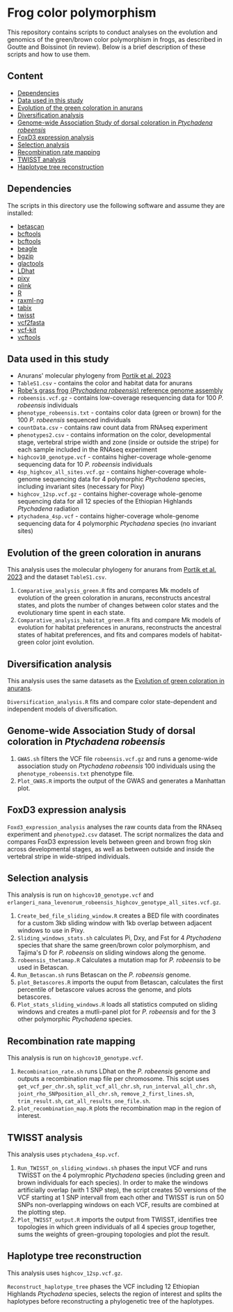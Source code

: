 # Frog color polymorphism

This repository contains scripts to conduct analyses on the evolution and genomics of the green/brown color polymorphism in frogs, as described in Goutte and Boissinot (in review). Below is a brief description of these scripts and how to use them.

## Content
* [Dependencies](#dependencies)
* [Data used in this study](#data-used-in-this-study)
* [Evolution of the green coloration in anurans](#evolution-of-the-green-coloration-in-anurans)
* [Diversification analysis](#diversification-analysis)
* [Genome-wide Association Study of dorsal coloration in _Ptychadena robeensis_](#genome-wide-association-study-of-dorsal-coloration-in-_Ptychadena-robeensis_)
* [FoxD3 expression analysis](#foxD3-expression-analysis)
* [Selection analysis](#selection-analysis)
* [Recombination rate mapping](#recombination-rate-mapping)
* [TWISST analysis](#twisst-analysis)
* [Haplotype tree reconstruction](#haplotype-tree-reconstruction)



## Dependencies
The scripts in this directory use the following software and assume they are installed:

* [betascan](https://github.com/ksiewert/BetaScan)
* [bcftools](http://www.htslib.org/)
* [bcftools](http://www.htslib.org/)
* [beagle](https://faculty.washington.edu/browning/beagle/beagle.html)
* [bgzip](http://www.htslib.org/)
* [glactools](https://github.com/grenaud/glactools)
* [LDhat](https://github.com/auton1/LDhat)
* [pixy](https://pixy.readthedocs.io/en/latest/)
* [plink](https://www.cog-genomics.org/plink/)
* [R](https://cran.r-project.org/)
* [raxml-ng](https://github.com/amkozlov/raxml-ng)
* [tabix](http://www.htslib.org/)
* [twisst](https://github.com/simonhmartin/twisst)
* [vcf2fasta](https://github.com/santiagosnchez/vcf2fasta)
* [vcf-kit](https://github.com/AndersenLab/VCF-kit)
* [vcftools](https://vcftools.github.io/index.html)

## Data used in this study

* Anurans' molecular phylogeny from [Portik et al. 2023](https://www.sciencedirect.com/science/article/pii/S1055790323002075)
* `TableS1.csv` - contains the color and habitat data for anurans
* [Robe's grass frog (_Ptychadena robeensis_) reference genome assembly](https://www.ncbi.nlm.nih.gov/datasets/genome/GCA_036250615.1/)
* `robeensis.vcf.gz` - contains low-coverage resequencing data for 100 _P. robeensis_ individuals
* `phenotype_robeensis.txt` - contains color data (green or brown) for the 100 _P. robeensis_ sequenced individuals
* `countData.csv` - contains raw count data from RNAseq experiment
* `phenotypes2.csv` - contains information on the color, developmental stage, vertebral stripe width and zone (inside or outside the stripe) for each sample included in the RNAseq experiment
* `highcov10_genotype.vcf` - contains higher-coverage whole-genome sequencing data for 10 
_P. robeensis_ individuals
* `4sp_highcov_all_sites.vcf.gz` - contains higher-coverage whole-genome sequencing data for 4 polymorphic _Ptychadena_ species, including invariant sites (necessary for Pixy)
* `highcov_12sp.vcf.gz` - contains higher-coverage whole-genome sequencing data for all 12 species of the Ethiopian Highlands _Ptychadena_ radiation
* `ptychadena_4sp.vcf` - contains higher-coverage whole-genome sequencing data for 4 polymorphic _Ptychadena_ species (no invariant sites)


## Evolution of the green coloration in anurans
This analysis uses the molecular phylogeny for anurans from [Portik et al. 2023](https://www.sciencedirect.com/science/article/pii/S1055790323002075) and the dataset `TableS1.csv`. 

1. `Comparative_analysis_green.R` fits and compares Mk models of evolution of the green coloration in anurans, reconstructs ancestral states, and plots the number of changes between color states and the evolutionary time spent in each state.
2. `Comparative_analysis_habitat_green.R` fits and compare Mk models of evolution for habitat preferences in anurans, reconstructs the ancestral states of habitat preferences, and fits and compares models of habitat-green color joint evolution.

## Diversification analysis
This analysis uses the same datasets as the [Evolution of green coloration in anurans](#evolution-of-green-coloration-in-anurans). 

`Diversification_analysis.R` fits and compare color state-dependent and independent models of diversification.

## Genome-wide Association Study of dorsal coloration in _Ptychadena robeensis_

1. `GWAS.sh` filters the VCF file `robeensis.vcf.gz` and runs a genome-wide association study on _Ptychadena robeensis_ 100 individuals using the `phenotype_robeensis.txt` phenotype file.
2. `Plot_GWAS.R` imports the output of the GWAS and generates a Manhattan plot. 

## FoxD3 expression analysis

`Foxd3_expression_analysis` analyses the raw counts data from the RNAseq experiment and `phenotype2.csv` dataset. The  script normalizes the data and compares FoxD3 expression levels between green and brown frog skin across developmental stages, as well as between outside and inside the vertebral stripe in wide-striped individuals. 

## Selection analysis

This analysis is run on `highcov10_genotype.vcf` and `erlangeri_nana_levenorum_robeensis_highcov_genotype_all_sites.vcf.gz`.

1. `Create_bed_file_sliding_window.R` creates a BED file with coordinates for a custom 3kb sliding window with 1kb overlap between adjacent windows to use in Pixy.
2. `Sliding_windows_stats.sh` calculates Pi, Dxy, and Fst for 4 _Ptychadena_ species that share the same green/brown color polymorphism, and Tajima's D for _P. robeensis_ on sliding windows along the genome.
3. `robeensis_thetamap.R` Calculates a mutation map for _P. robeensis_ to be used in Betascan.
4. `Run_Betascan.sh` runs Betascan on the _P. robeensis_ genome.
5. `plot_Betascores.R` imports the ouput from Betascan, calculates the first percentile of betascore values across the genome, and plots betascores.
6. `Plot_stats_sliding_windows.R` loads all statistics computed on sliding windows and creates a mutli-panel plot for _P. robeensis_ and for the 3 other polymorphic _Ptychadena_ species.

## Recombination rate mapping

This analysis is run on `highcov10_genotype.vcf`.

1. `Recombination_rate.sh` runs LDhat on the _P. robeensis_ genome and outputs a recombination map file per chromosome. This scipt uses `get_vcf_per_chr.sh`, `split_vcf_all_chr.sh`, `run_interval_all_chr.sh`, `joint_rho_SNPposition_all_chr.sh`, `remove_2_first_lines.sh`, `trim_result.sh`, `cat_all_results_one_file.sh`.
2. `plot_recombination_map.R` plots the recombination map in the region of interest.

## TWISST analysis

This analysis uses `ptychadena_4sp.vcf`.

1. `Run_TWISST_on_sliding_windows.sh` phases the input VCF and runs TWISST on the 4 polymrophic _Ptychadena_ species (including green and brown individuals for each species). In order to make the windows artificially overlap (with 1 SNP step), the script creates 50 versions of the VCF starting at 1 SNP intervall from each other and TWISST is run on 50 SNPs non-overlapping windows on each VCF, results are combined at the plotting step.
2. `Plot_TWISST_output.R` imports the output from TWISST, identifies tree topologies in which green individuals of all 4 species group together, sums the weights of green-grouping topologies and plot the result.

## Haplotype tree reconstruction

This analysis uses `highcov_12sp.vcf.gz`.

`Reconstruct_haplotype_tree` phases the VCF including 12 Ethiopian Highlands _Ptychadena_ species, selects the region of interest and splits the haplotypes before reconstructing a phylogenetic tree of the haplotypes.
